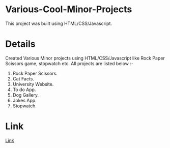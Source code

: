 # Various-Cool-Minor-Projects
This project was built using HTML/CSS/Javascript.

# Details
Created Various Minor projects using HTML/CSS/Javascript like Rock Paper Scissors game, stopwatch etc. All projects are listed below :-
1. Rock Paper Scissors.
2. Cat Facts.
3. University Website.
4. To do App.
5. Dog Gallery.
6. Jokes App.
7. Stopwatch.

# Link
<a href="https://yash5chandrakar.github.io/Various-Cool-Minor-Projects/">Link</a>
